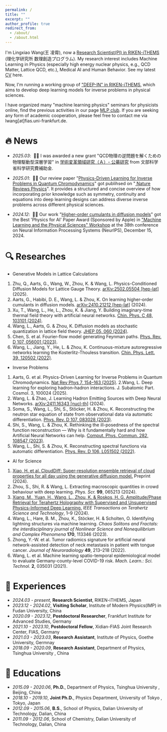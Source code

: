 ```yaml
---
permalink: /
title: ""
excerpt: ""
author_profile: true
redirect_from: 
  - /about/
  - /about.html
---
```


<span class='anchor' id='about-me'></span>

I'm Lingxiao Wang(王 凌霄), now a  <a href='https://ithems.riken.jp/en/members/lingxiao-wang'>Research Scientist(PI) in RIKEN-iTHEMS</a> (理化学研究所 数理創造プログラム). My research interest includes Machine Learning in Physics (especially high energy nuclear physics, e.g., QCD Matter, Lattice QCD, etc.), Medical AI and Human Behavior. See my latest <a href='https://drive.google.com/file/d/1eFt4x3EYlrv9-_7SWEHKwdshggN2yv-A/view?usp=sharing'>CV</a> here.

Now, I'm running a working group of <a href='https://ithems.riken.jp/en/about/working-groups/deep-in-wg'>"DEEP-IN" in RIKEN-iTHEMS</a>, which aims to develop deep learning models for inverse problems in physical sciences.

I have organized many "machine learning physics" seminars for physicists online, find the previous activities in our page <a href='https://sites.google.com/view/deep-in-wg/achieve'>MLP club</a>. If you are seeking any form of academic cooperation, please feel free to contact me via lwang[at]fias.uni-frankfurt.de.



# 🔥 News

- *2025.03*: &nbsp;🎉🎉 I was awarded a new grant "QCD物理の逆問題を解くための物理駆動型深層学習" in <a href='https://mlphys.scphys.kyoto-u.ac.jp/organization/#sec_koubou'> 学術変革領域研究（Ａ）- 公募研究</a> from 文部科学省科学研究費補助金.

- *2025.01*: &nbsp;🎉🎉 Our review paper "<a href='https://arxiv.org/abs/2501.05580'>Physics-Driven Learning for Inverse Problems in Quantum Chromodynamics</a>" got publihsed on  "<a href='https://www.nature.com/articles/s42254-024-00798-x'> Nature Reviews Physics</a>". It provides a structured and concise overview of how incorporating prior knowledge such as symmetry, continuity and equations into deep learning designs can address diverse inverse problems across different physical sciences.

- *2024.12*: &nbsp;🎉🎉 Our work "<a href='http://arxiv.org/abs/2410.21212'>Higher-order cumulants in diffusion models</a>" got the Best 'Physics for AI' Paper Award (Sponsored by Apple) in <a href='https://ml4physicalsciences.github.io/2024/'>"Machine Learning and the Physical Sciences" Workshop</a> at the 38th conference on Neural Information Processing Systems (NeurIPS), December 15, 2024.


# 🔍 Researches
- Generative Models in Lattice Calculations

1. Zhu, Q., Aarts, G., Wang, W., Zhou, K. & Wang, L. Physics-Conditioned Diffusion Models for Lattice Gauge Theory. <a href='https://arxiv.org/abs/2502.05504'>arXiv:2502.05504 [hep-lat]</a> (2025).
2. Aarts, G., Habibi, D. E., Wang, L. & Zhou, K. On learning higher-order cumulants in diffusion models. <a href='http://arxiv.org/abs/2410.21212'>arXiv:2410.21212 [hep-lat]</a> (2024).
3. Xu, T., Wang, L., He, L., Zhou, K. & Jiang, Y. Building imaginary-time thermal field theory with artificial neural networks. <a href ='https://iopscience.iop.org/article/10.1088/1674-1137/ad5f80/meta'>Chin. Phys. C 48, 103101 (2024)</a>.
4. Wang, L., Aarts, G. & Zhou, K. Diffusion models as stochastic quantization in lattice field theory. <a href='https://link.springer.com/article/10.1007/JHEP05(2024)060'>JHEP 05, 060 (2024)</a>.
5. Chen, S. et al. Fourier-flow model generating Feynman paths. <a href='https://doi.org/10.1103/PhysRevD.107.056001'>Phys. Rev. D 107, 056001 (2023)</a>.
6. Wang, L., Jiang, Y., He, L. & Zhou, K. Continuous-mixture autoregressive networks learning the Kosterlitz-Thouless transition. <a href='https://iopscience.iop.org/article/10.1088/0256-307X/39/12/120502'>Chin. Phys. Lett. 39, 120502 (2022)</a>. 

- Inverse Problems

1. Aarts, G. et al. Physics-Driven Learning for Inverse Problems in Quantum Chromodynamics. <a href='https://www.nature.com/articles/s42254-024-00798-x'>Nat Rev Phys 7, 154–163 (2025)</a>.
2.Wang, L. Deep learning for exploring hadron–hadron interactions. J. Subatomic Part. Cosmol. 3, 100024 (2025).
3. Wang, L. & Zhao, J. Learning Hadron Emitting Sources with Deep Neural Networks. <a href='https://arxiv.org/abs/2411.16343'>arXiv:2411.16343 [nucl-th]</a> (2024).
4. Soma, S., Wang, L., Shi, S., Stöcker, H. & Zhou, K. Reconstructing the neutron star equation of state from observational data via automatic differentiation. <a href='https://doi.org/10.1103/PhysRevD.107.083028'>Phys. Rev. D 107, 083028 (2023)</a>.
5. Shi, S., Wang, L. & Zhou, K. Rethinking the ill-posedness of the spectral function reconstruction — Why is it fundamentally hard and how Artificial Neural Networks can help. <a href='https://www.sciencedirect.com/science/article/abs/pii/S0010465522002661'>Comput. Phys. Commun. 282, 108547 (2023)</a>.
6. Wang, L., Shi, S. & Zhou, K. Reconstructing spectral functions via automatic differentiation. <a href='https://doi.org/10.1103/PhysRevD.106.L051502'>Phys. Rev. D 106, L051502 (2022)</a>.

- AI for Science

1. [Xiao, H. et al. CloudDiff: Super-resolution ensemble retrieval of cloud properties for all day using the generative diffusion model.](https://doi.org/10.48550/arXiv.2405.04483) Preprint (2024).
2. Zhou, S., Shi, R. & Wang, L. Extracting macroscopic quantities in crowd behaviour with deep learning. *Phys. Scr.* **99**, 065213 (2024).
3. [Xiang, M., Yuan, H., Wang, L., Zhou, K. & Roskos, H. G. Amplitude/Phase Retrieval for Terahertz Holography with Supervised and Unsupervised Physics-Informed Deep Learning.](https://doi.org/10.1109/TTHZ.2024.3349482) *IEEE Transactions on Terahertz Science and Technology*, 1–9 (2024).
4. Wang, L., Hare, B. M., Zhou, K., Stöcker, H. & Scholten, O. Identifying lightning structures via machine learning. *Chaos Solitons and Fractals: the interdisciplinary journal of Nonlinear Science and Nonequilibrium and Complex Phenomena* **170**, 113346 (2023).
5. Zhong, Y.-W. et al. Tumor radiomics signature for artificial neural network-assisted detection of neck metastasis in patient with tongue cancer. *Journal of Neuroradiology* **49**, 213–218 (2022).
6. Wang, L. et al. Machine learning spatio-temporal epidemiological model to evaluate Germany-county-level COVID-19 risk. *Mach. Learn.: Sci. Technol.* **2**, 035031 (2021).


<!-- # 👨‍🎓 Members
## Postdocs
## Students
D3
- Qianteng Zhu (IPA student, Shanghai Jiao Tong University)

D2
- Shuang Guo (co-advising, Fudan University)

D1
- Jing-Yang Li (JRA student, KEK)
- Jingzong Zhang (co-advising, Fudan University)

M2
- Shuai Yang (co-advising, Xian Jiaotong University)
- Jiaqing Chen (co-advising, Xian Jiaotong University) -->


# 💼 Experiences
<!-- - *2025.06(expected) -*, **Assistant Professor**, the Univerisity of Tokyo, Japan -->
- *2024.03 - present*, **Research Scientist**, RIKEN-iTHEMS, Japan
- *2023.12 - 2024.02*, **Visiting Scholar**, Institute of Modern Physics(IMP) in Fudan University, China
- *2020.09 - 2023.12*, **Postdoctoral Researcher**, Frankfurt Institute for Advanced Studies, Germany
- *2021.10 - 2023.10*, **Postdoctoral Fellow**, Xidian-FIAS Joint Research Center, FIAS, Germany
- *2021.03 - 2023.03*, **Research Assistant**, Institute of Physics, Goethe University, Germnay 
- *2018.09 - 2020.09*, **Research Assistant**, Department of Physics, Tsinghua University , China 

# 📖 Educations
- *2015.09 - 2020.06*, **Ph.D.**, Department of Physics, Tsinghua University , Beijing, China
- *2018.10 - 2019.10*, **Joint Ph.D.**, Physics Department, University of Tokyo , Tokyo, Japan
- *2012.09 - 2015.06*, **B.S.**, School of Physics, Dalian University of Technology, Dalian, China
- *2011.09 - 2012.06*, School of Chemistry, Dalian University of Technology, Dalian, China
